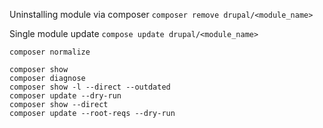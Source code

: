 
Uninstalling module via composer
```composer remove drupal/<module_name>```

Single module update
```compose update drupal/<module_name>```

```composer normalize```

```
composer show
composer diagnose
composer show -l --direct --outdated
composer update --dry-run
composer show --direct
composer update --root-reqs --dry-run
```

